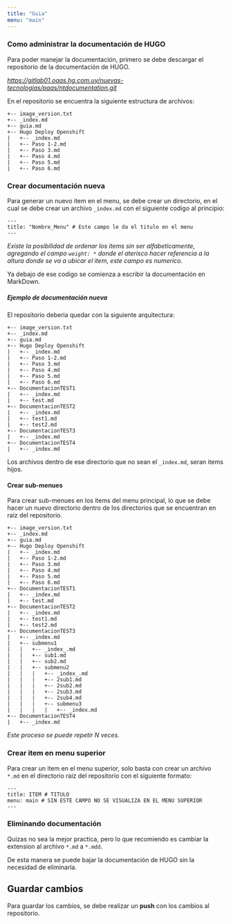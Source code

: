 ```yaml
---
title: "Guia"
menu: "main"
---
```


### Como administrar la documentación de HUGO

Para poder manejar la documentación, primero se debe descargar el repositorio de la documentación de HUGO.

*https://gitlab01.oaas.hg.com.uy/nuevas-tecnologias/paas/ntdocumentation.git*

En el repositorio se encuentra la siguiente estructura de archivos:
```
+-- image_version.txt
+-- _index.md
+-- guia.md
+-- Hugo Deploy Openshift
|   +-- _index.md
|   +-- Paso 1-2.md
|   +-- Paso 3.md
|   +-- Paso 4.md
|   +-- Paso 5.md
|   +-- Paso 6.md
```

### Crear documentación nueva

Para generar un nuevo item en el menu, se debe crear un directorio, en el cual se debe crear un archivo `_index.md` con el siguiente codigo al principio:
``` 
---
title: "Nombre_Menu" # Este campo le da el titulo en el menu
--- 
```

*Existe la posibilidad de ordenar los items sin ser alfabeticamente, agregando el campo `weight: *` donde el aterisco hacer referencia a la altura donde se va a ubicar el item, este campo es numerico.*

Ya debajo de ese codigo se comienza a escribir la documentación en MarkDown.

##### Ejemplo de documentación nueva

El repositorio deberia quedar con la siguiente arquitectura:

```
+-- image_version.txt
+-- _index.md
+-- guia.md
+-- Hugo Deploy Openshift
|   +-- _index.md
|   +-- Paso 1-2.md
|   +-- Paso 3.md
|   +-- Paso 4.md
|   +-- Paso 5.md
|   +-- Paso 6.md
+-- DocumentacionTEST1
|   +-- _index.md
|   +-- test.md
+-- DocumentacionTEST2
|   +-- _index.md
|   +-- test1.md
|   +-- test2.md
+-- DocumentacionTEST3
|   +-- _index.md
+-- DocumentacionTEST4
|   +-- _index.md
```

Los archivos dentro de ese directorio que no sean el `_index.md`, seran items hijos.


#### Crear sub-menues

Para crear sub-menues en los items del menu principal, lo que se debe hacer un nuevo directorio dentro de los directorios que se encuentran en raiz del repositorio.

```
+-- image_version.txt
+-- _index.md
+-- guia.md
+-- Hugo Deploy Openshift
|   +-- _index.md
|   +-- Paso 1-2.md
|   +-- Paso 3.md
|   +-- Paso 4.md
|   +-- Paso 5.md
|   +-- Paso 6.md
+-- DocumentacionTEST1
|   +-- _index.md
|   +-- test.md
+-- DocumentacionTEST2
|   +-- _index.md
|   +-- test1.md
|   +-- test2.md
+-- DocumentacionTEST3
|   +-- _index.md
|   +-- submenu1
|   |   +-- _index_.md
|   |   +-- sub1.md
|   |   +-- sub2.md
|   |   +-- submenu2
|   |   |   +-- _index_.md
|   |   |   +-- 2sub1.md
|   |   |   +-- 2sub2.md
|   |   |   +-- 2sub3.md
|   |   |   +-- 2sub4.md
|   |   |   +-- submenu3
|   |   |   |   +-- _index.md
+-- DocumentacionTEST4
|   +-- _index.md
```

*Este proceso se puede repetir N veces.*

### Crear item en menu superior

Para crear un item en el menu superior, solo basta con crear un archivo `*.md` en el directorio raiz del repositorio con el siguiente formato:

```
---
title: ITEM # TITULO
menu: main # SIN ESTE CAMPO NO SE VISUALIZA EN EL MENU SUPERIOR
---
```

### Eliminando documentación

Quizas no sea la mejor practica, pero lo que recomiendo es cambiar la extension al archivo ```*.md``` a ```*.mdd```.

De esta manera se puede bajar la documentación de HUGO sin la necesidad de eliminarla.

## Guardar cambios

Para guardar los cambios, se debe realizar un **push** con los cambios al repositorio. 